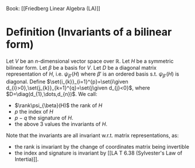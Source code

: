 Book: [[Friedberg Linear Algebra (LA)]]
# Definition (Invariants of a bilinear form)
Let $V$ be an $n$-dimensional vector space over $\mathbb{R}$.
Let $H$ be a symmetric bilinear form.
Let $\beta$ be a basis for $V$.
Let $D$ be a diagonal matrix representation of $H$, i.e. $\psi_{\beta'}(H)$ where $\beta'$ is an ordered basis s.t. $\psi_{\beta'}(H)$ is diagonal.
Define $\set{i_{k}}_{i=1}^{p}=\set{i\given d_{i}>0},\set{j_{k}}_{k=1}^{q}=\set{j\given d_{j}<0}$, where $D=\diag(d_{1},\dots,d_{n})$.
We call:
- $\rank\psi_{\beta}(H)$ the rank of $H$
- $p$ the index of $H$
- $p-q$ the signature of $H$.
- the above $3$ values the invariants of $H$.

Note that the invariants are all invariant w.r.t. matrix representations, as:
- the rank is invariant by the change of coordinates matrix being invertible
- the index and signature is invariant by [[LA T 6.38 (Sylvester's Law of Intertia)]].